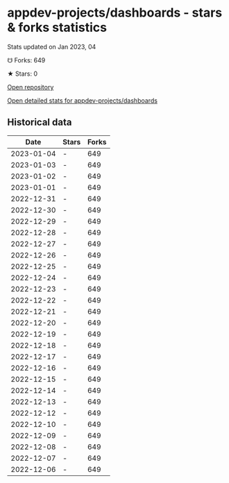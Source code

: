 # appdev-projects/dashboards - stars & forks statistics

Stats updated on Jan 2023, 04

☋ Forks: 649

★ Stars: 0

[Open repository](https://github.com/appdev-projects/dashboards)

[Open detailed stats for appdev-projects/dashboards](https://reviewgithub.com/rep/appdev-projects/dashboards)

## Historical data
| Date | Stars | Forks |
|------|-------|-------|
| 2023-01-04 | - | 649 | 
| 2023-01-03 | - | 649 | 
| 2023-01-02 | - | 649 | 
| 2023-01-01 | - | 649 | 
| 2022-12-31 | - | 649 | 
| 2022-12-30 | - | 649 | 
| 2022-12-29 | - | 649 | 
| 2022-12-28 | - | 649 | 
| 2022-12-27 | - | 649 | 
| 2022-12-26 | - | 649 | 
| 2022-12-25 | - | 649 | 
| 2022-12-24 | - | 649 | 
| 2022-12-23 | - | 649 | 
| 2022-12-22 | - | 649 | 
| 2022-12-21 | - | 649 | 
| 2022-12-20 | - | 649 | 
| 2022-12-19 | - | 649 | 
| 2022-12-18 | - | 649 | 
| 2022-12-17 | - | 649 | 
| 2022-12-16 | - | 649 | 
| 2022-12-15 | - | 649 | 
| 2022-12-14 | - | 649 | 
| 2022-12-13 | - | 649 | 
| 2022-12-12 | - | 649 | 
| 2022-12-10 | - | 649 | 
| 2022-12-09 | - | 649 | 
| 2022-12-08 | - | 649 | 
| 2022-12-07 | - | 649 | 
| 2022-12-06 | - | 649 | 

